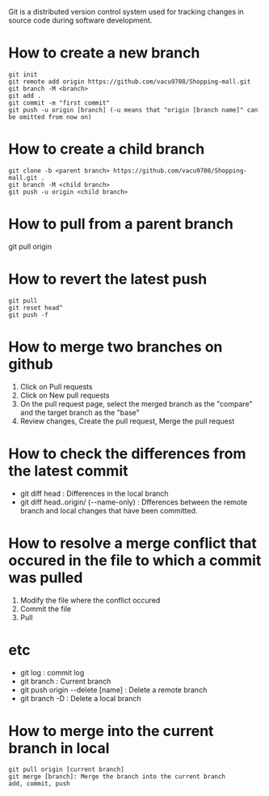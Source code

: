 Git is a distributed version control system used for tracking changes in source code during software development. 

# How to create a new branch
~~~
git init
git remote add origin https://github.com/vacu9708/Shopping-mall.git
git branch -M <branch>
git add .
git commit -m "first commit"
git push -u origin [branch] (-u means that "origin [branch name]" can be omitted from now on)
~~~

# How to create a child branch
~~~
git clone -b <parent branch> https://github.com/vacu9708/Shopping-mall.git .
git branch -M <child branch>
git push -u origin <child branch>
~~~
# How to pull from a parent branch
git pull origin <parent branch>

# How to revert the latest push
~~~
git pull
git reset head^
git push -f
~~~
# How to merge two branches on github
1. Click on Pull requests
2. Click on New pull requests
3. On the pull request page, select the merged branch as the "compare" and the target branch as the "base"
4. Review changes, Create the pull request, Merge the pull request

# How to check the differences from the latest commit
- git diff head : Differences in the local branch
- git diff head..origin/<branch> (--name-only) : Dfferences between the remote branch and local changes that have been committed.

# How to resolve a merge conflict that occured in the file to which a commit was pulled
1. Modify the file where the conflict occured
2. Commit the file
3. Pull

# etc
- git log : commit log
- git branch : Current branch
- git push origin --delete [name] : Delete a remote branch
- git branch -D : Delete a local branch

# How to merge into the current branch in local
~~~
git pull origin [current branch]
git merge [branch]: Merge the branch into the current branch
add, commit, push
~~~
